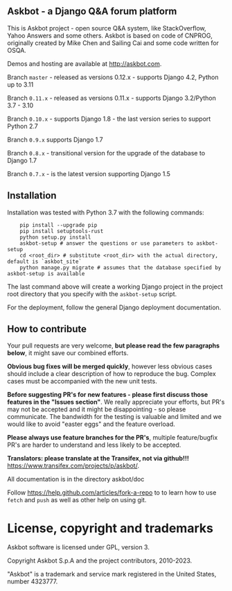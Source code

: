 ## Askbot - a Django Q&A forum platform

This is Askbot project - open source Q&A system, like StackOverflow, Yahoo Answers and some others.
Askbot is based on code of CNPROG, originally created by Mike Chen
and Sailing Cai and some code written for OSQA.

Demos and hosting are available at http://askbot.com.

Branch `master` - released as versions 0.12.x - supports Django 4.2, Python up to 3.11

Branch `0.11.x` - released as versions 0.11.x - supports Django 3.2/Python 3.7 - 3.10

Branch `0.10.x` - supports Django 1.8 - the last version series to support Python 2.7

Branch `0.9.x` supports Django 1.7

Branch `0.8.x` - transitional version for the upgrade of the database to Django 1.7

Branch `0.7.x` - is the latest version supporting Django 1.5


## Installation

Installation was tested with Python 3.7 with the following commands:

        pip install --upgrade pip
        pip install setuptools-rust
        python setup.py install
        askbot-setup # answer the questions or use parameters to askbot-setup
        cd <root_dir> # substitute <root_dir> with the actual directory, default is `askbot_site`
        python manage.py migrate # assumes that the database specified by askbot-setup is available

The last command above will create a working Django project in the project root
directory that you specify with the `askbot-setup` script.

For the deployment, follow the general Django deployment documentation.

## How to contribute

Your pull requests are very welcome, **but please read the few paragraphs below**, it might save our combined efforts.

**Obvious bug fixes will be merged quickly**, however less obvious cases should include a clear description of how to reproduce the bug. Complex cases must be accompanied with the new unit tests.

**Before suggesting PR's for new features - please first discuss those features in the "Issues section"**. We really appreciate your efforts, but PR's may not be accepted and it might be disappointing - so please communicate. The bandwidth for the testing is valuable and limited and we would like to avoid "easter eggs" and the feature overload.

**Please always use feature branches for the PR's**, multiple feature/bugfix PR's are harder to understand and less likely to be accepted.

**Translators: please translate at the Transifex, not via github!!!** https://www.transifex.com/projects/p/askbot/.

All documentation is in the directory askbot/doc

Follow https://help.github.com/articles/fork-a-repo to to learn how to use
`fetch` and `push` as well as other help on using git.

License, copyright and trademarks
=================================
Askbot software is licensed under GPL, version 3.

Copyright Askbot S.p.A and the project contributors, 2010-2023.

"Askbot" is a trademark and service mark registered in the United States, number 4323777.
